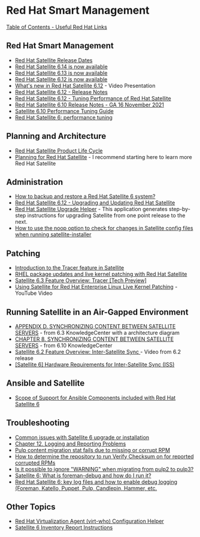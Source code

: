 # Red Hat Smart Management

[Table of Contents - Useful Red Hat Links](https://github.com/pslucas0212/UsefulRedHatLinks)

## Red Hat Smart Management  
- [Red Hat Satellite Release Dates](https://access.redhat.com/articles/1365633)
- [Red Hat Satellite 6.14 is now available](https://www.redhat.com/en/blog/red-hat-satellite-614-now-available)
- [Red Hat Satellite 6.13 is now available](https://www.redhat.com/en/blog/red-hat-satellite-613-now-available)
- [Red Hat Satellite 6.12 is now available](https://www.redhat.com/en/blog/red-hat-satellite-612-now-available)
- [What's new in Red Hat Satellite 6.12](https://www.redhat.com/en/about/videos/whats-new-in-satellite-6-12) - Video Presentation
- [Red Hat Satellite 6.12 - Release Notes](https://access.redhat.com/documentation/en-us/red_hat_satellite/6.12/html/release_notes/index)
- [Red Hat Satellite 6.12 - Tuning Performance of Red Hat Satellite](https://access.redhat.com/documentation/en-us/red_hat_satellite/6.12/html/tuning_performance_of_red_hat_satellite/index)
- [Red Hat Satellite 6.10 Release Notes - GA 16 November 2021](https://access.redhat.com/documentation/en-us/red_hat_satellite/6.10/html-single/release_notes/index)
- [Satellite 6.10 Performance Tuning Guide](https://redhatsatellite.github.io/satellite-performance-tuning/)
- [Red Hat Satellite 6: performance tuning](https://access.redhat.com/solutions/1257143)

## Planning and Architecture
- [Red Hat Satellite Product Life Cycle](https://access.redhat.com/support/policy/updates/satellite)
- [Planning for Red Hat Satellite](https://access.redhat.com/documentation/en-us/red_hat_satellite/6.10/html/planning_for_red_hat_satellite/index) - I recommend starting here to learn more Red Hat Satellite

## Administration
- [How to backup and restore a Red Hat Satellite 6 system?](https://access.redhat.com/solutions/1595963)
- [Red Hat Satellite 6.12 - Upgrading and Updating Red Hat Satellite](https://access.redhat.com/documentation/en-us/red_hat_satellite/6.12/html-single/upgrading_and_updating_red_hat_satellite/index)
- [Red Hat Satellite Upgrade Helper](https://access.redhat.com/labsinfo/satelliteupgradehelper) - This application generates step-by-step instructions for upgrading Satellite from one point release to the next.
- [How to use the noop option to check for changes in Satellite config files when running satellite-installer](https://access.redhat.com/solutions/3351311)

## Patching
- [Introduction to the Tracer feature in Satellite](https://www.redhat.com/en/blog/introduction-tracer-feature-satellite)
- [RHEL package updates and live kernel patching with Red Hat Satellite](https://www.redhat.com/en/blog/rhel-package-updates-and-live-kernel-patching-red-hat-satellite)
- [Satellite 6.3 Feature Overview: Tracer [Tech Preview]](https://access.redhat.com/articles/3358611)
- [Using Satellite for Red Hat Enterprise Linux Live Kernel Patching](https://www.youtube.com/watch?v=lUofdsUXcZ8) - YouTube Video
  
## Running Satellite in an Air-Gapped Environment
- [APPENDIX D. SYNCHRONIZING CONTENT BETWEEN SATELLITE SERVERS](https://access.redhat.com/documentation/en-us/red_hat_satellite/6.3/html/content_management_guide/using_iss) - from 6.3 KnowledgeCenter with a architecture diagram
- [CHAPTER 8. SYNCHRONIZING CONTENT BETWEEN SATELLITE SERVERS](https://access.redhat.com/documentation/en-us/red_hat_satellite/6.10/html/content_management_guide/using_iss) - from 6.10 KnowledgeCenter
- [Satellite 6.2 Feature Overview: Inter-Satellite Sync ](https://www.redhat.com/en/about/videos/satellite-feature-intersatellite-sync) - Video from 6.2 release
- [[Satellite 6] Hardware Requirements for Inter-Satellite Sync (ISS)](https://access.redhat.com/solutions/5304971)


## Ansible and Satellite
- [Scope of Support for Ansible Components included with Red Hat Satellite 6](https://access.redhat.com/articles/3616041)


## Troubleshooting
- [Common issues with Satellite 6 upgrade or installation](https://access.redhat.com/articles/2485491#common-issues---satellite-69-8)
- [Chapter 12. Logging and Reporting Problems](https://access.redhat.com/documentation/en-us/red_hat_satellite/6.10/html/planning_for_red_hat_satellite/index)
- [Pulp content migration stat fails due to missing or corrupt RPM](https://access.redhat.com/solutions/6529711)
- [How to determine the repository to run Verify Checksum on for reported corrupted RPMs](https://access.redhat.com/solutions/6629271)
- [Is it possible to ignore "WARNING" when migrating from pulp2 to pulp3?](https://access.redhat.com/solutions/6822731)
- [Satellite 6: What is foreman-debug and how do I run it?](https://access.redhat.com/solutions/1177823)
- [Red Hat Satellite 6: key log files and how to enable debug logging (Foreman, Katello, Puppet, Pulp, Candlepin, Hammer, etc.](https://access.redhat.com/solutions/1155573)


## Other Topics
- [Red Hat Virtualization Agent (virt-who) Configuration Helper](https://access.redhat.com/labs/virtwhoconfig/)
- [Satellite 6 Inventory Report Instructions](https://github.com/pslucas0212/Satellite-6-Inventory-Report-Instructions)
